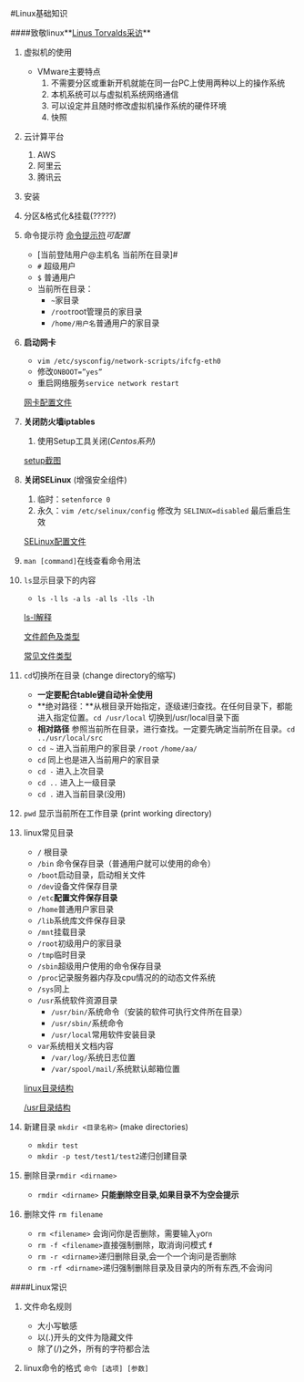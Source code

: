 #Linux基础知识

####致敬linux**[Linus Torvalds采访][1]**

1. 虚拟机的使用
	* VMware主要特点
		1. 不需要分区或重新开机就能在同一台PC上使用两种以上的操作系统
		2. 本机系统可以与虚拟机系统网络通信
		3. 可以设定并且随时修改虚拟机操作系统的硬件环境
		4. 快照
		
1. 云计算平台
	1. AWS
	2. 阿里云
	3. 腾讯云

1. 安装

1. 分区&格式化&挂载(?????)


1. 命令提示符 [命令提示符][8]*可配置*
	* [当前登陆用户@主机名 当前所在目录]# 
	* `#` 超级用户
	* `$` 普通用户
	* 当前所在目录：
		* `~`家目录
		* `/root`root管理员的家目录
		* `/home/用户名`普通用户的家目录

1. **启动网卡**
	* `vim /etc/sysconfig/network-scripts/ifcfg-eth0`
	* 修改`ONBOOT=”yes”`
	* 重启网络服务`service network restart`
	
	[网卡配置文件][2]
	
1. **关闭防火墙iptables**
	1. 使用Setup工具关闭(*Centos系列*)
	
	[setup截图][3]

1. **关闭SELinux** (增强安全组件)
	1. 临时：`setenforce 0`
	2. 永久：`vim /etc/selinux/config` 修改为 `SELINUX=disabled` 最后重启生效
	
	[SELinux配置文件][4]
	
1. `man [command]`在线查看命令用法
1. `ls`显示目录下的内容
	* `ls -l` `ls -a` `ls -al` `ls -lls -lh`
	
	[ls-l解释][5]
	
	[文件颜色及类型][6]
	
	[常见文件类型][7]
	
1. `cd`切换所在目录 (change directory的缩写)
	* **一定要配合table键自动补全使用**
	* **绝对路径：**从根目录开始指定，逐级递归查找。在任何目录下，都能进入指定位置。`cd /usr/local` 切换到/usr/local目录下面
	* **相对路径** 参照当前所在目录，进行查找。一定要先确定当前所在目录。`cd  ../usr/local/src`
	* `cd ~` 进入当前用户的家目录		`/root` `/home/aa/`
	* `cd` 同上也是进入当前用户的家目录
	* `cd -` 进入上次目录
	* `cd ..` 进入上一级目录
	* `cd .` 进入当前目录(没用) 
	
1. `pwd` 显示当前所在工作目录 (print working directory)


1.  linux常见目录
	* `/` 根目录
	* `/bin` 命令保存目录（普通用户就可以使用的命令）
	* `/boot`启动目录，启动相关文件
	* `/dev`设备文件保存目录	
	* `/etc`**配置文件保存目录**
	* `/home`普通用户家目录
	* `/lib`系统库文件保存目录
	* `/mnt`挂载目录
	* `/root`初级用户的家目录
	* `/tmp`临时目录
	* `/sbin`超级用户使用的命令保存目录
	* `/proc`记录服务器内存及cpu情况的的动态文件系统
	* `/sys`同上
	* `/usr`系统软件资源目录
		* `/usr/bin/`系统命令（安装的软件可执行文件所在目录）
		* `/usr/sbin/`系统命令
		* `/usr/local`常用软件安装目录
	* `var`系统相关文档内容
		* `/var/log/`系统日志位置
		* `/var/spool/mail/`系统默认邮箱位置
	
	[linux目录结构][9]	
	
	[/usr目录结构][10]
		
1. 新建目录 `mkdir <目录名称>` (make directories)
	* `mkdir test`
	* `mkdir -p test/test1/test2`递归创建目录
	
1. 删除目录`rmdir <dirname>`
	* `rmdir <dirname>` **只能删除空目录,如果目录不为空会提示**

1. 删除文件 `rm filename`
	* `rm <filename>` 会询问你是否删除，需要输入`y`or`n`
	* `rm -f <filename>`直接强制删除，取消询问模式 **`f`**
	* `rm -r <dirname>`递归删除目录,会一个一个询问是否删除
	* `rm -rf <dirname>`递归强制删除目录及目录内的所有东西,不会询问

	
	
	




####Linux常识
1. 文件命名规则
	* 大小写敏感
	* 以(.)开头的文件为隐藏文件
	* 除了(/)之外，所有的字符都合法
	
2. linux命令的格式 `命令 [选项] [参数]`
	

	








[1]:http://open.163.com/movie/2016/6/3/9/MBPNHJU6K_MBR358639.html
[2]:https://cl.ly/0N3L0P2m3g3Z/Image%202016-09-04%20at%2009.37.14.png
[3]:https://cl.ly/1u441R1k3O3C/Image%202016-09-04%20at%2009.40.10.png
[4]:https://cl.ly/0H2K1m0P0p1I/Image%202016-09-04%20at%2009.48.52.png
[5]:https://cl.ly/2e3a0s3M3t2v/Image%202016-09-04%20at%2010.09.16.png
[6]:https://cl.ly/2i3b3b0v003X/Image%202016-09-04%20at%2010.11.38.png
[7]:https://cl.ly/3B0Z3q1k0B1n/Image%202016-09-04%20at%2010.16.01.png
[8]:https://cl.ly/1H0R321J1Z2A/Image%202016-09-04%20at%2010.19.48.png
[9]:https://cl.ly/2b3f0E26231D/Image%202016-09-04%20at%2010.51.48.png
[10]:https://cl.ly/3F261s46182I/Image%202016-09-04%20at%2010.53.55.png

















